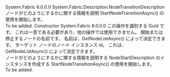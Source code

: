 <Type Name="NodeStartDescription" FullName="System.Fabric.Description.NodeStartDescription">
  <TypeSignature Language="C#" Value="public sealed class NodeStartDescription : System.Fabric.Description.NodeTransitionDescription" />
  <TypeSignature Language="ILAsm" Value=".class public auto ansi sealed beforefieldinit NodeStartDescription extends System.Fabric.Description.NodeTransitionDescription" />
  <TypeSignature Language="DocId" Value="T:System.Fabric.Description.NodeStartDescription" />
  <TypeSignature Language="VB.NET" Value="Public NotInheritable Class NodeStartDescription&#xA;Inherits NodeTransitionDescription" />
  <TypeSignature Language="F#" Value="type NodeStartDescription = class&#xA;    inherit NodeTransitionDescription" />
  <AssemblyInfo>
    <AssemblyName>System.Fabric</AssemblyName>
    <AssemblyVersion>6.0.0.0</AssemblyVersion>
  </AssemblyInfo>
  <Base>
    <BaseTypeName>System.Fabric.Description.NodeTransitionDescription</BaseTypeName>
  </Base>
  <Interfaces />
  <Docs>
    <summary>
            ノードがどのようにするかに関する情報を説明 StartNodeTransitionAsync() の使用を開始します。  
            </summary>
    <remarks>To be added.</remarks>
  </Docs>
  <Members>
    <Member MemberName=".ctor">
      <MemberSignature Language="C#" Value="public NodeStartDescription (Guid operationId, string nodeName, System.Numerics.BigInteger nodeInstanceId);" />
      <MemberSignature Language="ILAsm" Value=".method public hidebysig specialname rtspecialname instance void .ctor(valuetype System.Guid operationId, string nodeName, valuetype System.Numerics.BigInteger nodeInstanceId) cil managed" />
      <MemberSignature Language="DocId" Value="M:System.Fabric.Description.NodeStartDescription.#ctor(System.Guid,System.String,System.Numerics.BigInteger)" />
      <MemberSignature Language="VB.NET" Value="Public Sub New (operationId As Guid, nodeName As String, nodeInstanceId As BigInteger)" />
      <MemberSignature Language="F#" Value="new System.Fabric.Description.NodeStartDescription : Guid * string * System.Numerics.BigInteger -&gt; System.Fabric.Description.NodeStartDescription" Usage="new System.Fabric.Description.NodeStartDescription (operationId, nodeName, nodeInstanceId)" />
      <MemberType>Constructor</MemberType>
      <AssemblyInfo>
        <AssemblyName>System.Fabric</AssemblyName>
        <AssemblyVersion>6.0.0.0</AssemblyVersion>
      </AssemblyInfo>
      <Parameters>
        <Parameter Name="operationId" Type="System.Guid" />
        <Parameter Name="nodeName" Type="System.String" />
        <Parameter Name="nodeInstanceId" Type="System.Numerics.BigInteger" />
      </Parameters>
      <Docs>
        <param name="operationId">この操作を識別する Guid です。  これは一意である必要があり、他の操作では使用できません。</param>
        <param name="nodeName">開始または停止するノードの名前です。  名前は、GetNodeListAsync() によって決定できます。</param>
        <param name="nodeInstanceId">ターゲット ノードのノード インスタンス id。  これは、GetNodeListAsync() によって決定できます。</param>
        <summary>
            ノードがどのようにするかに関する情報を説明する NodeStartDescription のインスタンスを作成する StartNodeTransitionAsync() の使用を開始します。  
            </summary>
        <remarks>To be added.</remarks>
      </Docs>
    </Member>
  </Members>
</Type>